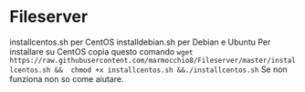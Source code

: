 # Fileserver
installcentos.sh per CentOS
installdebian.sh per Debian e Ubuntu 
Per installare su CentOS copia questo comando
`wget https://raw.githubusercontent.com/marmocchio8/Fileserver/master/installcentos.sh && 
chmod +x installcentos.sh &&./installcentos.sh` 
Se non funziona non so come aiutare. 
